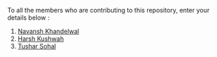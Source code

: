 To all the members who are contributing to this repository, enter your details below :

1. [Navansh Khandelwal](https://www.linkedin.com/in/navansh-khandelwal/)
2. [Harsh Kushwah](https://www.linkedin.com/in/harshkushwaah/)
3. [Tushar Sohal](https://www.linkedin.com/in/tushar-s-817570225)
